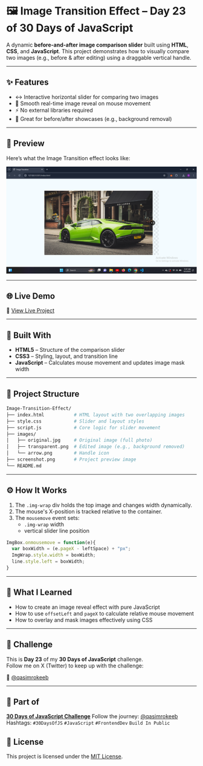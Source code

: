 
# 🖼️ Image Transition Effect – Day 23 of 30 Days of JavaScript

A dynamic **before-and-after image comparison slider** built using **HTML**, **CSS**, and **JavaScript**. This project demonstrates how to visually compare two images (e.g., before & after editing) using a draggable vertical handle.

---

## ✨ Features

- ↔️ Interactive horizontal slider for comparing two images
- 📸 Smooth real-time image reveal on mouse movement
- ⚡ No external libraries required
- 🔧 Great for before/after showcases (e.g., background removal)

---

## 📸 Preview

Here’s what the Image Transition effect looks like:

![App Preview](https://raw.githubusercontent.com/Qasim-Rokeeb/Image-Transition/main/screenshot.png)

---

## 🌐 Live Demo

🔗 [View Live Project](https://qasim-rokeeb.github.io/Image-Transition)

---

## 🧱 Built With

- **HTML5** – Structure of the comparison slider
- **CSS3** – Styling, layout, and transition line
- **JavaScript** – Calculates mouse movement and updates image mask width

---

## 📁 Project Structure

```bash
Image-Transition-Effect/
├── index.html           # HTML layout with two overlapping images
├── style.css            # Slider and layout styles
├── script.js            # Core logic for slider movement
├── images/
│   ├── original.jpg     # Original image (full photo)
│   ├── transparent.png  # Edited image (e.g., background removed)
│   └── arrow.png        # Handle icon
├── screenshot.png       # Project preview image
└── README.md
```

---

## ⚙️ How It Works

1. The `.img-wrap` div holds the top image and changes width dynamically.
2. The mouse's X-position is tracked relative to the container.
3. The `mousemove` event sets:
   - `.img-wrap` width
   - vertical slider line position

```js
ImgBox.onmousemove = function(e){
  var boxWidth = (e.pageX - leftSpace) + "px";
  ImgWrap.style.width = boxWidth;
  line.style.left = boxWidth;
}
```

---

## 🧠 What I Learned

- How to create an image reveal effect with pure JavaScript
- How to use `offsetLeft` and `pageX` to calculate relative mouse movement
- How to overlay and mask images effectively using CSS

---

## 📅 Challenge

This is **Day 23** of my **30 Days of JavaScript** challenge.  
Follow me on X (Twitter) to keep up with the challenge:

📲 [@qasimrokeeb](https://x.com/qasimrokeeb)

---


## 🧩 Part of

**[30 Days of JavaScript Challenge](#)**
Follow the journey: [@qasimrokeeb](https://x.com/qasimrokeeb)
Hashtags: `#30DaysOfJS` `#JavaScript` `#FrontendDev` `Build In Public`

## 📜 License

This project is licensed under the [MIT License](LICENSE).
````

